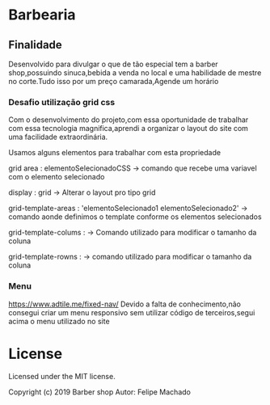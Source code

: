 # Barbearia

## Finalidade
Desenvolvido para divulgar o que de tão especial tem a barber shop,possuindo sinuca,bebida a venda no local e uma habilidade de mestre no corte.Tudo isso por um preço camarada,Agende um horário



### Desafio utilização grid css

Com o desenvolvimento do projeto,com essa oportunidade de trabalhar com essa tecnologia magnifica,aprendi a organizar o layout do site com uma facilidade extraordinária.

Usamos alguns elementos para trabalhar com esta propriedade

grid area : elementoSelecionadoCSS ->      comando que recebe uma variavel com o elemento selecionado

display : grid -> Alterar o layout pro tipo grid

grid-template-areas :   'elementoSelecionado1 elementoSelecionado2' -> comando aonde definimos o template conforme os elementos selecionados

grid-template-colums : <propriedadeTam> -> Comando utilizado para modificar o tamanho da coluna

grid-template-rowns :<propriedadeTam> -> comando utilizado para modificar o tamanho da coluna
  



### Menu
https://www.adtile.me/fixed-nav/
Devido a falta de conhecimento,não consegui criar um menu responsivo sem utilizar código de terceiros,segui acima o menu utilizado no site




# License

Licensed under the MIT license.

Copyright (c) 2019 Barber shop
Autor: Felipe Machado

